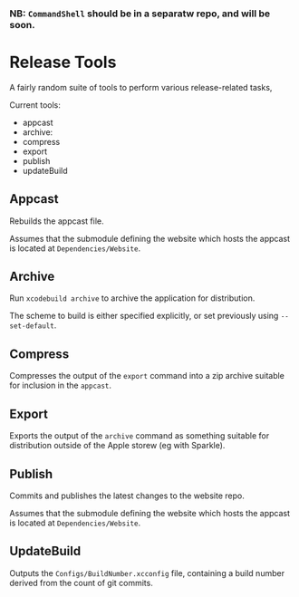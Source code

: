 ### NB: __`CommandShell` should be in a separatw repo, and will be soon.__

# Release Tools

A fairly random suite of tools to perform various release-related tasks,

Current tools:

- appcast
- archive:
- compress
- export
- publish
- updateBuild


## Appcast

Rebuilds the appcast file.

Assumes that the submodule defining the website which hosts the appcast is located at `Dependencies/Website`.

## Archive

Run `xcodebuild archive` to archive the application for distribution.

The scheme to build is either specified explicitly, or set previously using `--set-default`.

## Compress

Compresses the output of the `export` command into a zip archive suitable for inclusion in the `appcast`.

## Export

Exports the output of the `archive` command as something suitable for distribution outside of the Apple storew (eg with Sparkle).

## Publish

Commits and publishes the latest changes to the website repo.

Assumes that the submodule defining the website which hosts the appcast is located at `Dependencies/Website`.

## UpdateBuild

Outputs the `Configs/BuildNumber.xcconfig` file, containing a build number derived from the count of git commits.
